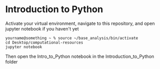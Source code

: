 # Introduction to Python

Activate your virtual environment, navigate to this repository, and open jupyter notebook if you haven't yet

```shell
yourname@something ~ % source ~/base_analysis/bin/activate
cd Desktop/computational-resources
jupyter notebook
```

Then open the Intro_to_Python notebook in the Introduction_to_Python folder
